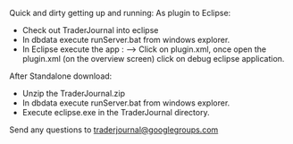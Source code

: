 Quick and dirty getting  up and running:
As plugin to Eclipse:
  * Check out TraderJournal into eclipse
  * In dbdata execute runServer.bat from windows explorer.
  * In Eclipse execute the app : --> Click on plugin.xml, once open the plugin.xml (on the overview screen)  click on debug eclipse application.

After Standalone download:
  * Unzip the TraderJournal.zip
  * In dbdata execute runServer.bat from windows explorer.
  * Execute eclipse.exe in the TraderJournal directory.

Send any questions to traderjournal@googlegroups.com